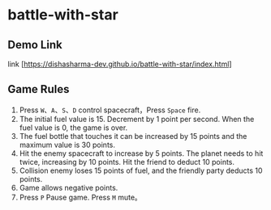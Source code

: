 # battle-with-star

## Demo Link 
link [https://dishasharma-dev.github.io/battle-with-star/index.html]

## Game Rules

1. Press  `W`、`A`、`S`、`D` control spacecraft，Press `Space` fire.
2. The initial fuel value is 15. Decrement by 1 point per second. When the fuel value is 0, the game is over.
3. The fuel bottle that touches it can be increased by 15 points and the maximum value is 30 points.
4. Hit the enemy spacecraft to increase by 5 points. The planet needs to hit twice, increasing by 10 points. Hit the friend to deduct 10 points.
5. Collision enemy loses 15 points of fuel, and the friendly party deducts 10 points.
6. Game allows negative points.
7. Press `P` Pause game. Press `M` mute。
